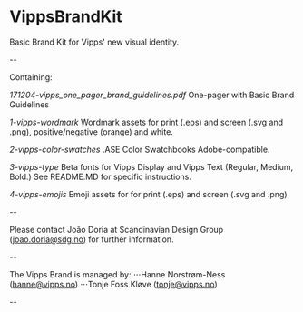 # VippsBrandKit
Basic Brand Kit for Vipps' new visual identity.

--

Containing:

*171204-vipps_one_pager_brand_guidelines.pdf*
One-pager with Basic Brand Guidelines

*1-vipps-wordmark*
Wordmark assets for print (.eps) and screen (.svg and .png), positive/negative (orange) and white.

*2-vipps-color-swatches*
.ASE Color Swatchbooks Adobe-compatible.

*3-vipps-type*
Beta fonts for Vipps Display and Vipps Text (Regular, Medium, Bold.) See README.MD for specific instructions.

*4-vipps-emojis*
Emoji assets for for print (.eps) and screen (.svg and .png)

--

Please contact João Doria at Scandinavian Design Group (joao.doria@sdg.no) for further information.

--

The Vipps Brand is managed by:
⋅⋅⋅Hanne Norstrøm-Ness (hanne@vipps.no)
⋅⋅⋅Tonje Foss Kløve (tonje@vipps.no)

--
